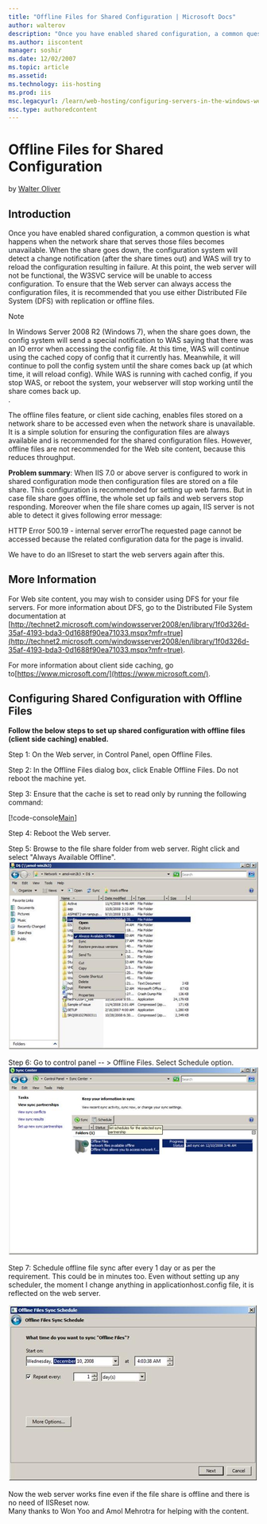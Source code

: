 ```yaml
---
title: "Offline Files for Shared Configuration | Microsoft Docs"
author: walterov
description: "Once you have enabled shared configuration, a common question is what happens when the network share that serves those files becomes unavailable. When the sh..."
ms.author: iiscontent
manager: soshir
ms.date: 12/02/2007
ms.topic: article
ms.assetid: 
ms.technology: iis-hosting
ms.prod: iis
msc.legacyurl: /learn/web-hosting/configuring-servers-in-the-windows-web-platform/offline-files-for-shared-configuration
msc.type: authoredcontent
---
```

Offline Files for Shared Configuration
====================
by [Walter Oliver](https://github.com/walterov)

## Introduction

Once you have enabled shared configuration, a common question is what happens when the network share that serves those files becomes unavailable. When the share goes down, the configuration system will detect a change notification (after the share times out) and WAS will try to reload the configuration resulting in failure. At this point, the web server will not be functional, the W3SVC service will be unable to access configuration. To ensure that the Web server can always access the configuration files, it is recommended that you use either Distributed File System (DFS) with replication or offline files.

> [!NOTE]
> In Windows Server 2008 R2 (Windows 7), when the share goes down, the config system will send a special notification to WAS saying that there was an IO error when accessing the config file. At this time, WAS will continue using the cached copy of config that it currently has. Meanwhile, it will continue to poll the config system until the share comes back up (at which time, it will reload config). While WAS is running with cached config, if you stop WAS, or reboot the system, your webserver will stop working until the share comes back up.  
.

The offline files feature, or client side caching, enables files stored on a network share to be accessed even when the network share is unavailable. It is a simple solution for ensuring the configuration files are always available and is recommended for the shared configuration files. However, offline files are not recommended for the Web site content, because this reduces throughput.

**Problem summary**: When IIS 7.0 or above server is configured to work in shared configuration mode then configuration files are stored on a file share. This configuration is recommended for setting up web farms. But in case file share goes offline, the whole set up fails and web servers stop responding. Moreover when the file share comes up again, IIS server is not able to detect it gives following error message:

HTTP Error 500.19 - internal server errorThe requested page cannot be accessed because the related configuration data for the page is invalid.

We have to do an IISreset to start the web servers again after this.

## More Information

For Web site content, you may wish to consider using DFS for your file servers. For more information about DFS, go to the Distributed File System documentation at [http://technet2.microsoft.com/windowsserver2008/en/library/1f0d326d-35af-4193-bda3-0d1688f90ea71033.mspx?mfr=true](http://technet2.microsoft.com/windowsserver2008/en/library/1f0d326d-35af-4193-bda3-0d1688f90ea71033.mspx?mfr=true).

For more information about client side caching, go  to[https://www.microsoft.com/](https://www.microsoft.com/).

## Configuring Shared Configuration with Offline Files

**Follow the below steps to set up shared configuration with offline files (client side caching) enabled.**

Step 1: On the Web server, in Control Panel, open Offline Files.

Step 2: In the Offline Files dialog box, click Enable Offline Files. Do not reboot the machine yet.

Step 3: Ensure that the cache is set to read only by running the following command:


[!code-console[Main](offline-files-for-shared-configuration/samples/sample1.cmd)]


Step 4: Reboot the Web server.

Step 5: Browse to the file share folder from web server. Right click and select "Always Available Offline". [![](offline-files-for-shared-configuration/_static/image2.jpg)](offline-files-for-shared-configuration/_static/image1.jpg)

Step 6: Go to control panel -- &gt; Offline Files. Select Schedule option.   
[![](offline-files-for-shared-configuration/_static/image4.jpg)](offline-files-for-shared-configuration/_static/image3.jpg)

Step 7: Schedule offline file sync after every 1 day or as per the requirement. This could be in minutes too. Even without setting up any scheduler, the moment I change anything in applicationhost.config file, it is reflected on the web server.

[![](offline-files-for-shared-configuration/_static/image6.jpg)](offline-files-for-shared-configuration/_static/image5.jpg)

Now the web server works fine even if the file share is offline and there is no need of IISReset now.   
Many thanks to Won Yoo and Amol Mehrotra for helping with the content.